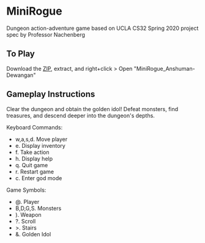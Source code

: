 # MiniRogue
Dungeon action-adventure game based on UCLA CS32 Spring 2020 project spec by Professor Nachenberg

## To Play
Download the [ZIP](https://github.com/anshuman64/MiniRogue/releases/download/v1.0/MiniRogue_Anshuman-Dewangan.zip), extract, and right+click > Open "MiniRogue_Anshuman-Dewangan"

## Gameplay Instructions
Clear the dungeon and obtain the golden idol! Defeat monsters, find treasures, and descend deeper into the dungeon's depths.

Keyboard Commands:
- w,a,s,d. Move player
- e. Display inventory
- f. Take action
- h. Display help
- q. Quit game
- r. Restart game
- c. Enter god mode

Game Symbols:
- @. Player
- B,D,G,S. Monsters
- ). Weapon
- ?. Scroll
- \>. Stairs
- &. Golden Idol
